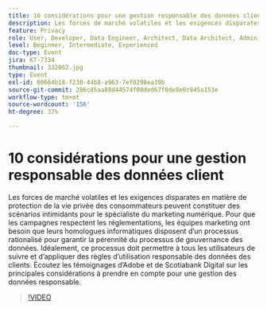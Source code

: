 ```yaml
---
title: 10 considérations pour une gestion responsable des données client
description: Les forces de marché volatiles et les exigences disparates en matière de protection de la vie privée des consommateurs peuvent constituer des scénarios intimidants pour le spécialiste du marketing numérique. Pour que les campagnes respectent les réglementations, les équipes marketing ont besoin que leurs homologues informatiques disposent d’un processus rationalisé pour garantir la pérennité du processus de gouvernance des données. Idéalement, ce processus doit permettre à tous les utilisateurs de suivre et d’appliquer des règles d’utilisation responsable des données des clients. Écoutez les témoignages d’Adobe et de Scotiabank Digital sur les principales considérations à prendre en compte pour une gestion des données responsable.
feature: Privacy
role: User, Developer, Data Engineer, Architect, Data Architect, Admin, Leader
level: Beginner, Intermediate, Experienced
doc-type: Event
jira: KT-7334
thumbnail: 332062.jpg
type: Event
exl-id: 00664b18-f230-44b8-a963-7ef0298ea39b
source-git-commit: 286c85aa88d44574f00ded67f0de8e0c945a153e
workflow-type: tm+mt
source-wordcount: '156'
ht-degree: 37%

---
```


# 10 considérations pour une gestion responsable des données client

Les forces de marché volatiles et les exigences disparates en matière de protection de la vie privée des consommateurs peuvent constituer des scénarios intimidants pour le spécialiste du marketing numérique. Pour que les campagnes respectent les réglementations, les équipes marketing ont besoin que leurs homologues informatiques disposent d’un processus rationalisé pour garantir la pérennité du processus de gouvernance des données. Idéalement, ce processus doit permettre à tous les utilisateurs de suivre et d’appliquer des règles d’utilisation responsable des données des clients. Écoutez les témoignages d’Adobe et de Scotiabank Digital sur les principales considérations à prendre en compte pour une gestion des données responsable.

>[!VIDEO](https://video.tv.adobe.com/v/3457046/?learn=on&enablevpops&captions=fre_fr)
